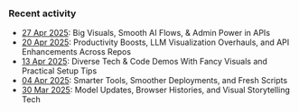 ### Recent activity

- [27 Apr 2025](week/2025-04-27.md): Big Visuals, Smooth AI Flows, & Admin Power in APIs
- [20 Apr 2025](week/2025-04-20.md): Productivity Boosts, LLM Visualization Overhauls, and API Enhancements Across Repos
- [13 Apr 2025](week/2025-04-13.md): Diverse Tech & Code Demos With Fancy Visuals and Practical Setup Tips
- [04 Apr 2025](week/2025-04-06.md): Smarter Tools, Smoother Deployments, and Fresh Scripts
- [30 Mar 2025](week/2025-03-30.md): Model Updates, Browser Histories, and Visual Storytelling Tech
